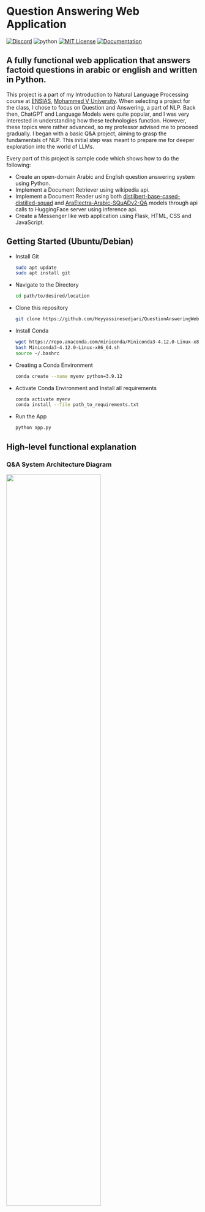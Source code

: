 # Question Answering Web Application

[![Discord](https://img.shields.io/discord/823720615965622323.svg?style=for-the-badge)](https://discord.gg/DGxZRP3qeg)
![python](https://img.shields.io/badge/Python-3.9.12-green)
[![MIT License](https://img.shields.io/badge/license-MIT-blue.svg?style=for-the-badge)](https://github.com/alelievr/Mixture/blob/master/LICENSE)
[![Documentation](https://img.shields.io/badge/Documentation-github-brightgreen.svg?style=for-the-badge)](https://alelievr.github.io/Mixture/manual/GettingStarted.html)

## A fully functional web application that answers factoid questions in arabic or english and written in Python.

This project is a part of my Introduction to Natural Language Processing course at [ENSIAS](https://fr.wikipedia.org/wiki/%C3%89cole_nationale_sup%C3%A9rieure_d%27informatique_et_d%27analyse_des_syst%C3%A8mes), [Mohammed V University](https://en.wikipedia.org/wiki/Mohammed_V_University). When selecting a project for the class, I chose to focus on Question and Answering, a part of NLP. Back then, ChatGPT and Language Models were quite popular, and I was very interested in understanding how these technologies function. However, these topics were rather advanced, so my professor advised me to proceed gradually. I began with a basic Q&A project, aiming to grasp the fundamentals of NLP. This initial step was meant to prepare me for deeper exploration into the world of LLMs.

Every part of this project is sample code which shows how to do the following:

* Create an open-domain Arabic and English question answering system using Python.
* Implement a Document Retriever using wikipedia api.
* Implement a Document Reader using both [distilbert-base-cased-distilled-squad](https://huggingface.co/distilbert-base-cased-distilled-squad) and [AraElectra-Arabic-SQuADv2-QA](https://huggingface.co/ZeyadAhmed/AraElectra-Arabic-SQuADv2-QA) models through api calls to HuggingFace server using inference api.
* Create a Messenger like web application using Flask, HTML, CSS and JavaScript.

## Getting Started (Ubuntu/Debian)
* Install Git
  ```bash
  sudo apt update
  sudo apt install git
* Navigate to the Directory
  ```bash
  cd path/to/desired/location
  
* Clone this repository
  ```bash
  git clone https://github.com/Heyyassinesedjari/QuestionAnsweringWebApp.git
* Install Conda
  ```bash
  wget https://repo.anaconda.com/miniconda/Miniconda3-4.12.0-Linux-x86_64.sh
  bash Miniconda3-4.12.0-Linux-x86_64.sh
  source ~/.bashrc

* Creating a Conda Environment
  ```bash
  conda create --name myenv python=3.9.12
* Activate Conda Environment and Install all requirements
  ```bash
  conda activate myenv
  conda install --file path_to_requirements.txt
* Run the App
  ```bash
  python app.py

## High-level functional explanation

### Q&A System Architecture Diagram
<img src="https://github.com/Heyyassinesedjari/QuestionAnsweringWebApp/assets/94799575/ced251a7-9413-4dc0-8f0e-beac07ba3668" width="70%" height="70%">

### Document Retriever Architecture Diagram
<img src="https://github.com/Heyyassinesedjari/QuestionAnsweringWebApp/assets/94799575/602dad7c-bbd6-42a4-837d-a90e797ab187" width="70%" height="70%">

### Document Reader Architecture Diagram
<img src="https://github.com/Heyyassinesedjari/QuestionAnsweringWebApp/assets/94799575/ced251a7-9413-4dc0-8f0e-beac07ba3668" width="70%" height="70%">

### Application Sequence Diagram
<img src="https://github.com/Heyyassinesedjari/QuestionAnsweringWebApp/assets/94799575/83f19996-94c1-4be5-ba6f-ef1ff1329bbd" width="70%" height="70%">

###  Video Demo
https://github.com/Heyyassinesedjari/QuestionAnsweringWebApp/assets/94799575/5bd7fd0f-f1a5-409f-91ef-5dafd6d35a80

### Project Defense Presentation (Google Slides)
https://docs.google.com/presentation/d/1vQKFpJJx6TmtOgJ8upJHEEu_9QU-tWXH/edit?usp=sharing&ouid=100061785569173216725&rtpof=true&sd=true

